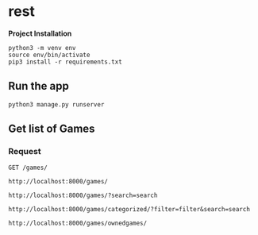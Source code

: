 # rest

**Project Installation**

```
python3 -m venv env
source env/bin/activate
pip3 install -r requirements.txt

```
## Run the app

    python3 manage.py runserver

## Get list of Games
### Request

`GET /games/`

    http://localhost:8000/games/
    
    http://localhost:8000/games/?search=search

    http://localhost:8000/games/categorized/?filter=filter&search=search

    http://localhost:8000/games/ownedgames/


